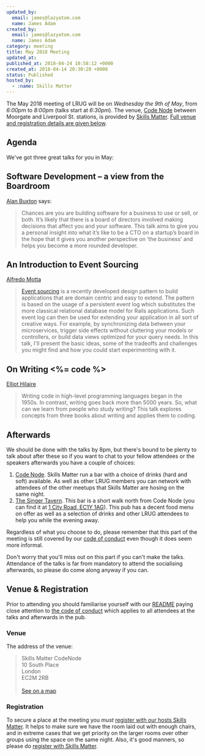 ```yaml
---
updated_by:
  email: james@lazyatom.com
  name: James Adam
created_by:
  email: james@lazyatom.com
  name: James Adam
category: meeting
title: May 2018 Meeting
updated_at:
published_at: 2018-04-24 10:58:12 +0000
created_at: 2018-04-14 20:30:20 +0000
status: Published
hosted_by:
  - :name: Skills Matter
---
```


The May 2018 meeting of LRUG will be on *Wednesday the 9th of May*,
from _6:00pm_ to _8:00pm_ (talks start at _6:30pm_).  The venue, [Code
Node][skills-matter-venue] between Moorgate and Liverpool St. stations, is
provided by [Skills Matter](http://www.skillsmatter.com).  [Full venue and
registration details are given below](#may18registration).

Agenda
------

We've got three great talks for you in May:

## Software Development – a view from the Boardroom

[Alan Buxton](https://twitter.com/alanbuxton) says:

> Chances are you are building software for a business to use or sell, or both.
> It’s likely that there is a board of directors involved making decisions that
> affect you and your software. This talk aims to give you a personal insight
> into what it’s like to be a CTO on a startup’s board in the hope that it
> gives you another perspective on ‘the business’ and helps you become a more
> rounded developer.

## An Introduction to Event Sourcing

[Alfredo Motta](https://twitter.com/mottalrd)

> [Event sourcing](https://martinfowler.com/eaaDev/EventSourcing.html) is a recently
> developed design pattern to build applications that are domain centric and easy to
> extend. The pattern is based on the usage of a persistent event log which 
> substitutes the more classical relational database model for Rails applications.
> Such event log can then be used for extending your application in all sort of 
> creative ways. For example, by synchronizing data between your microservices, 
> trigger side effects without cluttering your models or controllers, or build data
> views optimized for your query needs. In this talk, I'll present the basic ideas, 
> some of the tradeoffs and challenges you might find and how you could start 
> experimenting with it.

## On Writing <%= code %>

[Elliot Hilaire](https://twitter.com/elliotthilaire)

> Writing code in high-level programming languages began in the 1950s. In contrast, 
> writing goes back more than 5000 years. So, what can we learn from people who
> study writing? This talk explores concepts from three books about writing and 
> applies them to coding.

Afterwards
----------

We should be done with the talks by 8pm, but there's bound to be plenty
to talk about after these so if you want to chat to your fellow attendees or
the speakers afterwards you have a couple of choices:

1. [Code Node][skills-matter-venue].  Skills Matter run a bar with a choice of
   drinks (hard and soft) available.  As well as other LRUG members you can
   network with attendees of the other meetups that Skills Matter are hosing on
   the same night.
2. [The Singer Tavern](http://singertavern.com/).  This bar is a short walk
   north from Code Node (you can find it at [1 City Road, EC1Y
   1AG](https://goo.gl/maps/w9kPu)).  This pub has a decent food menu on offer
   as well as a selection of drinks and other LRUG attendees to help you
   while the evening away.

Regardless of what you choose to do, please remember that this part of the
meeting is still covered by our [code of
conduct](http://readme.lrug.org/#code-of-condut) even though it does seem more
informal.

Don't worry that you'll miss out on this part if you can't make the talks.
Attendance of the talks is far from mandatory to attend the socialising
afterwards, so please do come along anyway if you can.

Venue & Registration <a name="may18registration">&nbsp;</a>
-----------------------------------------------------------

Prior to attending you should familiarise yourself with our
[README](http://readme.lrug.org/) paying close attention to [the code of
conduct](http://readme.lrug.org/#code-of-conduct) which applies to
all attendees at the talks and afterwards in the pub.

### Venue

The address of the venue:

> Skills Matter CodeNode<br/>10 South Place<br/>London<br/>EC2M 2RB<br/><br/>[See on a map](https://goo.gl/maps/ONJT4)

### Registration

To secure a place at the meeting you *must* [register with our hosts
Skills Matter][skills-matter-event].  It helps to
make sure we have the room laid out with enough chairs, and in extreme cases
that we get priority on the larger rooms over other groups using the space on
the same night.  Also, it's good manners, so please do [register with Skills
Matter][skills-matter-event].

[skills-matter-venue]: https://skillsmatter.com/locations/264-skills-matter-codenode
[skills-matter-event]: https://skillsmatter.com/meetups/10906-lrug-may
